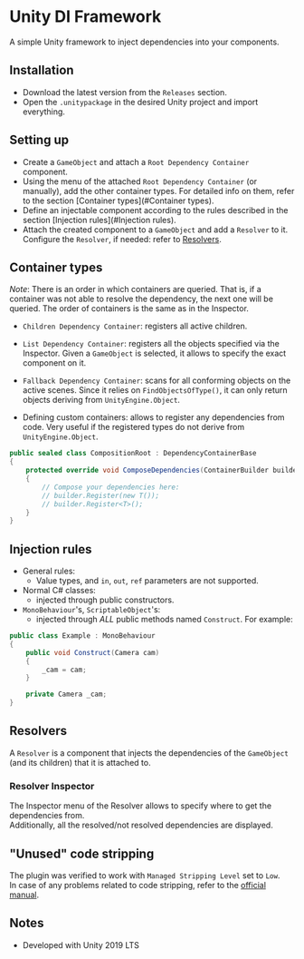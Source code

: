 # Unity DI Framework
A simple Unity framework to inject dependencies into your components.

## Installation
- Download the latest version from the `Releases` section.
- Open the `.unitypackage` in the desired Unity project and import everything.

## Setting up
- Create a `GameObject` and attach a `Root Dependency Container` component.
- Using the menu of the attached `Root Dependency Container` (or manually), add the other container types. For detailed info on them, refer to the section [Container types](#Container types).
- Define an injectable component according to the rules described in the section [Injection rules](#Injection rules).
- Attach the created component to a `GameObject` and add a `Resolver` to it. Configure the `Resolver`, if needed: refer to [Resolvers](#Resolvers). 

## Container types
*Note*: There is an order in which containers are queried. That is, if a container was not able to resolve the dependency, the next one will be queried. The order of containers is the same as in the Inspector. 

- `Children Dependency Container`: registers all active children.
- `List Dependency Container`: registers all the objects specified via the Inspector. Given a `GameObject` is selected, it allows to specify the exact component on it.
- `Fallback Dependency Container`: scans for all conforming objects on the active scenes. Since it relies on `FindObjectsOfType()`, it can only return objects deriving from `UnityEngine.Object`. 

- Defining custom containers: allows to register any dependencies from code. Very useful if the registered types do not derive from `UnityEngine.Object`. 
```c#
public sealed class CompositionRoot : DependencyContainerBase
{
    protected override void ComposeDependencies(ContainerBuilder builder)
    {
        // Compose your dependencies here:
        // builder.Register(new T());
        // builder.Register<T>();
    }
}
```

## Injection rules
- General rules:
    - Value types, and `in`, `out`, `ref` parameters are not supported. 
- Normal C# classes:
    - injected through public constructors.
- `MonoBehaviour`'s, `ScriptableObject`'s:
    - injected through *ALL* public methods named `Construct`. For example:
```c#
public class Example : MonoBehaviour 
{
    public void Construct(Camera cam) 
    {
        _cam = cam;
    }

    private Camera _cam;
}
```

## Resolvers
A `Resolver` is a component that injects the dependencies of the `GameObject` (and its children) that it is attached to.  

### Resolver Inspector
The Inspector menu of the Resolver allows to specify where to get the dependencies from.  
Additionally, all the resolved/not resolved dependencies are displayed.

## "Unused" code stripping 
The plugin was verified to work with `Managed Stripping Level` set to `Low`.   
In case of any problems related to code stripping, refer to the [official manual](https://docs.unity3d.com/Manual/ManagedCodeStripping.html).

## Notes
- Developed with Unity 2019 LTS